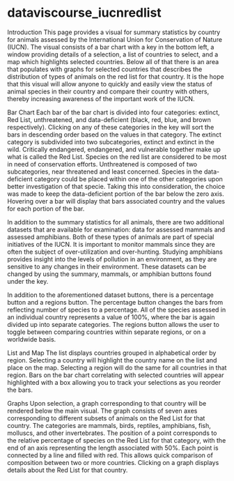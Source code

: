 # dataviscourse_iucnredlist

Introduction
This page provides a visual for summary statistics by country for animals assessed by the International Union for Conservation of Nature (IUCN). The visual consists of a bar chart with a key in the bottom left, a window providing details of a selection, a list of countries to select, and a map which highlights selected countries. Below all of that there is an area that populates with graphs for selected countries that describes the distribution of types of animals on the red list for that country. It is the hope that this visual will allow anyone to quickly and easily view the status of animal species in their country and compare their country with others, thereby increasing awareness of the important work of the IUCN.


Bar Chart
Each bar of the bar chart is divided into four categories: extinct, Red List, unthreatened, and data-deficient (black, red, blue, and brown respectively). Clicking on any of these categories in the key will sort the bars in descending order based on the values in that category. The extinct category is subdivided into two subcategories, extinct and extinct in the wild. Critically endangered, endangered, and vulnerable together make up what is called the Red List. Species on the red list are considered to be most in need of conservation efforts. Unthreatened is composed of two subcategories, near threatened and least concerned. Species in the data-deficient category could be placed within one of the other categories upon better investigation of that specie. Taking this into consideration, the choice was made to keep the data-deficient portion of the bar below the zero axis. Hovering over a bar will display that bars associated country and the values for each portion of the bar.


In addition to the summary statistics for all animals, there are two additional datasets that are available for examination: data for assessed mammals and assessed amphibians. Both of these types of animals are part of special initiatives of the IUCN. It is important to monitor mammals since they are often the subject of over-utilization and over-hunting. Studying amphibians provides insight into the levels of pollution in an environment, as they are sensitive to any changes in their environment. These datasets can be changed by using the summary, mammals, or amphibian buttons found under the key.


In addition to the aforementioned dataset buttons, there is a percentage button and a regions button. The percentage button changes the bars from reflecting number of species to a percentage. All of the species assessed in an individual country represents a value of 100%, where the bar is again divided up into separate categories. The regions button allows the user to toggle between comparing countries within separate regions, or on a worldwide basis.


List and Map
The list displays countries grouped in alphabetical order by region. Selecting a country will highlight the country name on the list and place on the map. Selecting a region will do the same for all countries in that region. Bars on the bar chart correlating with selected countries will appear highlighted with a box allowing you to track your selections as you reorder the bars.


Graphs
Upon selection, a graph corresponding to that country will be rendered below the main visual. The graph consists of seven axes corresponding to different subsets of animals on the Red List for that country. The categories are mammals, birds, reptiles, amphibians, fish, molluscs, and other invertebrates. The position of a point corresponds to the relative percentage of species on the Red List for that category, with the end of an axis representing the length associated with 50%. Each point is connected by a line and filled with red. This allows quick comparison of composition between two or more countries. Clicking on a graph displays details about the Red List for that country.
